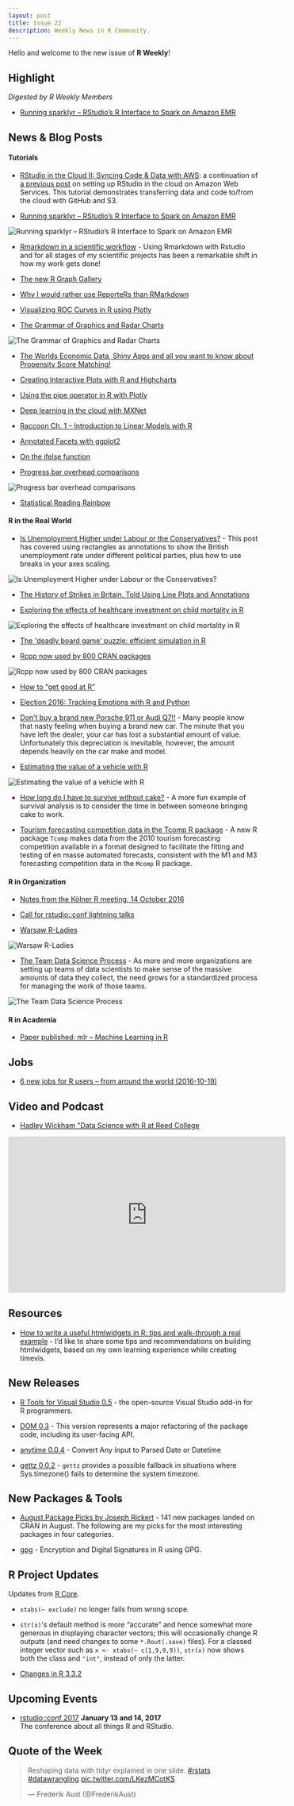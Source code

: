 ```yaml
---
layout: post
title: Issue 22
description: Weekly News in R Community.
---
```


Hello and welcome to the new issue of **R Weekly**!

## Highlight

*Digested by R Weekly Members*

+ [Running sparklyr – RStudio’s R Interface to Spark on Amazon EMR](https://aws.amazon.com/cn/blogs/big-data/running-sparklyr-rstudios-r-interface-to-spark-on-amazon-emr/)

## News & Blog Posts

#### Tutorials

+ [RStudio in the Cloud II: Syncing Code & Data with AWS](http://strimas.com/r/rstudio-cloud-2/): a continuation of [a previous post](http://strimas.com/r/rstudio-cloud-1/) on setting up RStudio in the cloud on Amazon Web Services. This tutorial demonstrates transferring data and code to/from the cloud with GitHub and S3.

+ [Running sparklyr – RStudio’s R Interface to Spark on Amazon EMR](https://aws.amazon.com/cn/blogs/big-data/running-sparklyr-rstudios-r-interface-to-spark-on-amazon-emr/)

![Running sparklyr – RStudio’s R Interface to Spark on Amazon EMR](https://d2908q01vomqb2.cloudfront.net/b6692ea5df920cad691c20319a6fffd7a4a766b8/2016/10/17/sparklyr_2.gif)

+ [Rmarkdown in a scientific workflow](http://predictiveecology.org/2016/10/21/Rmarkdown-science-workflow.html) - Using Rmarkdown with Rstudio and for all stages of my scientific projects has been a remarkable shift in how my work gets done!

+ [The new R Graph Gallery](http://www.r-graph-gallery.com/)

+ [Why I would rather use ReporteRs than RMarkdown](http://www.mango-solutions.com/wp/2016/10/why-i-would-rather-use-reporters-than-rmarkdown/)

+ [Visualizing ROC Curves in R using Plotly](http://moderndata.plot.ly/visualizing-roc-curves-in-r-using-plotly/)

+ [The Grammar of Graphics and Radar Charts](http://www.r-chart.com/2016/10/the-grammar-of-graphics-and-radar-charts.html)

![The Grammar of Graphics and Radar Charts](https://i0.wp.com/2.bp.blogspot.com/-MwCucP8iX-A/WAJJF7vSj2I/AAAAAAAAAzg/P9N4U4gEMag2ml5NvGfxCvn_sYDzbcBJACEw/s640/polar_finished.png)

+ [The Worlds Economic Data, Shiny Apps and all you want to know about Propensity Score Matching!](http://r-exercises.com/2016/10/21/the-worlds-economic-data-shiny-apps-and-all-you-want-to-know-about-propensity-score-matching/)

+ [Creating Interactive Plots with R and Highcharts](https://www.rstudio.com/2016/10/19/creating-interactive-plots-with-r-and-highcharts/)

+ [Using the pipe operator in R with Plotly](http://moderndata.plot.ly/using-the-pipe-operator-in-r-with-plotly/)

+ [Deep learning in the cloud with MXNet](http://rsnippets.blogspot.com/2016/10/deep-learning-in-cloud-with-mxnet.html)

+ [Raccoon Ch. 1 – Introduction to Linear Models with R](http://www.quantide.com/raccoon-ch-1-introduction-to-linear-models-with-r/)

+ [Annotated Facets with ggplot2](https://statbandit.wordpress.com/2016/10/20/annotated-facets-with-ggplot2/)

+ [On the ifelse function](https://privefl.github.io/blog/On-the-ifelse-function/)

+ [Progress bar overhead comparisons](http://peter.solymos.org/code/2016/10/15/progress-bar-overhead-comparisons.html)

![Progress bar overhead comparisons](https://i2.wp.com/peter.solymos.org/images/2016/10/15/pb-overhead.png)

+ [Statistical Reading Rainbow](https://mathewanalytics.com/2016/10/17/statistical-reading-rainbow/)

#### R in the Real World

+ [Is Unemployment Higher under Labour or the Conservatives?](http://rforjournalists.com/2016/10/17/is-unemployment-higher-under-labour-or-the-conservatives/) - This post has covered using rectangles as annotations to show the British unemployment rate under different political parties, plus how to use breaks in your axes scaling.

![Is Unemployment Higher under Labour or the Conservatives?](https://i2.wp.com/rforjournalists.com/wp-content/uploads/2016/10/unemployment2.png)

+ [The History of Strikes in Britain, Told Using Line Plots and Annotations](http://rforjournalists.com/2016/10/17/is-unemployment-higher-under-labour-or-the-conservatives/)

+ [Exploring the effects of healthcare investment on child mortality in R](http://drsimonj.svbtle.com/exploring-a-causal-relation-between-healthcare-investment-and-child-mortality-in-r)

![Exploring the effects of healthcare investment on child mortality in R](https://i0.wp.com/svbtleusercontent.com/n1yn7f9gjs8gua.png)

+ [The 'deadly board game' puzzle: efficient simulation in R](http://varianceexplained.org/r/board-game-simulation/)

+ [Rcpp now used by 800 CRAN packages](http://dirk.eddelbuettel.com/blog/2016/10/16#rcpp_800_packages)

![Rcpp now used by 800 CRAN packages](https://i1.wp.com/dirk.eddelbuettel.com/blog/code/rcpp/RcppGrowth_2016-10-16.png)

+ [How to “get good at R”](http://www.arilamstein.com/blog/2016/10/18/get-good-r/)

+ [Election 2016: Tracking Emotions with R and Python](http://blog.revolutionanalytics.com/2016/10/debate-emotions.html)

+ [Don’t buy a brand new Porsche 911 or Audi Q7!!](https://longhowlam.wordpress.com/2016/10/19/dont-buy-a-brand-new-porsche-911-or-audi-q7/) - Many people know that nasty feeling when buying a brand new car. The minute that you have left the dealer, your car has lost a substantial amount of value. Unfortunately this depreciation is inevitable, however, the amount depends heavily on the car make and model.

+ [Estimating the value of a vehicle with R](http://blog.revolutionanalytics.com/2016/10/car-valuation.html)

![Estimating the value of a vehicle with R](https://revolution-computing.typepad.com/.a/6a010534b1db25970b01b8d228f412970c-pi)

+ [How long do I have to survive without cake?](http://www.mango-solutions.com/wp/2016/10/how-long-do-i-have-to-survive-without-cake/) - A more fun example of survival analysis is to consider the time in between someone bringing cake to work.

+ [Tourism forecasting competition data in the Tcomp R package](http://ellisp.github.io/blog/2016/10/19/Tcomp) - A new R package `Tcomp` makes data from the 2010 tourism forecasting competition available in a format designed to facilitate the fitting and testing of en masse automated forecasts, consistent with the M1 and M3 forecasting competition data in the `Mcomp` R package.

#### R in Organization

+ [Notes from the Kölner R meeting, 14 October 2016](http://www.magesblog.com/2016/10/notes-from-kolner-r-meeting-14-october.html)

+ [Call for rstudio::conf lightning talks](https://blog.rstudio.org/2016/10/18/call-for-rstudioconf-lightning-talks/)

+ [Warsaw R-Ladies](http://r-addict.com/2016/10/21/Warsaw-RLadies-01.html)

![Warsaw R-Ladies](https://i1.wp.com/r-addict.com/images/fulls/rladies1.JPG)

+ [The Team Data Science Process](http://blog.revolutionanalytics.com/2016/10/the-team-data-science-process.html) - As more and more organizations are setting up teams of data scientists to make sense of the massive amounts of data they collect, the need grows for a standardized process for managing the work of those teams.

![The Team Data Science Process](https://revolution-computing.typepad.com/.a/6a010534b1db25970b01bb0945bf4d970d-pi)

#### R in Academia

+ [Paper published: mlr – Machine Learning in R](https://www.r-bloggers.com/paper-published-mlr-machine-learning-in-r/)

## Jobs

+ [6 new jobs for R users – from around the world (2016-10-19)](https://www.r-bloggers.com/6-new-jobs-for-r-users-from-around-the-world-2016-10-19/)

## Video and Podcast

+ [Hadley Wickham "Data Science with R at Reed College](https://www.youtube.com/watch?v=K-ss_ag2k9E&feature=youtu.be)

<iframe width="560" height="315" src="https://www.youtube.com/embed/K-ss_ag2k9E" frameborder="0" allowfullscreen></iframe>

## Resources

+ [How to write a useful htmlwidgets in R: tips and walk-through a real example](http://deanattali.com/blog/htmlwidgets-tips/) - I’d like to share some tips and recommendations on building htmlwidgets, based on my own learning experience while creating timevis.


## New Releases

+ [R Tools for Visual Studio 0.5](http://blog.revolutionanalytics.com/2016/10/rtvs-05-now-available.html) - the open-source Visual Studio add-in for R programmers.

+ [DOM 0.3](http://stattech.wordpress.fos.auckland.ac.nz/2016-13-dom-version-0-3/) - This version represents a major refactoring of the package code, including its user-facing API.

+ [anytime 0.0.4](http://dirk.eddelbuettel.com/blog/2016/10/20#anytime_0.0.4) - Convert Any Input to Parsed Date or Datetime

+ [gettz 0.0.2](http://dirk.eddelbuettel.com/blog/2016/10/17#gettz_0.0.2) - `gettz` provides a possible fallback in situations where Sys.timezone() fails to determine the system timezone.

## New Packages & Tools

+ [August Package Picks by Joseph Rickert](https://www.rstudio.com/2016/10/21/august-package-picks/) - 141 new packages landed on CRAN in August. The following are my picks for the most interesting packages in four categories.

+ [gpg](https://cran.r-project.org/web/packages/gpg/index.html) - Encryption and Digital Signatures in R using GPG.


## R Project Updates

Updates from [R Core](http://developer.r-project.org/blosxom.cgi/R-devel/NEWS).

+ `xtabs(~ exclude)` no longer fails from wrong scope.

+ `str(x)`'s default method is more “accurate” and hence somewhat more generous in displaying character vectors; this will occasionally change R outputs (and need changes to some `*.Rout(.save)` files). For a classed integer vector such as `x <- xtabs(~ c(1,9,9,9))`, `str(x)` now shows both the class and `"int"`, instead of only the latter.

+ [Changes in R 3.3.2](https://developer.r-project.org/blosxom.cgi/R-devel/NEWS/2016/10/22#n2016-10-22)

## Upcoming Events

+ [rstudio::conf 2017](https://www.rstudio.com/conference/)  **January 13 and 14, 2017** <br>
The conference about all things R and RStudio.<br />

## Quote of the Week

<blockquote class="twitter-tweet" data-lang="en"><p lang="en" dir="ltr">Reshaping data with tidyr explained in one slide. <a href="https://twitter.com/hashtag/rstats?src=hash">#rstats</a> <a href="https://twitter.com/hashtag/datawrangling?src=hash">#datawrangling</a> <a href="https://t.co/LKezMCotKS">pic.twitter.com/LKezMCotKS</a></p>&mdash; Frederik Aust (@FrederikAust) <a href="https://twitter.com/FrederikAust/status/789101346595151872"></a></blockquote>
